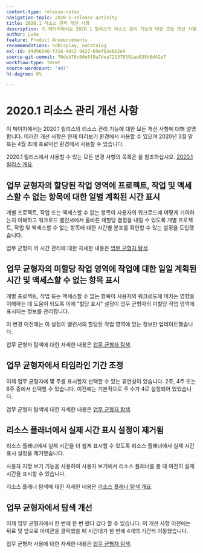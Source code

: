 ```yaml
---
content-type: release-notes
navigation-topic: 2020-1-release-activity
title: 2020.1 리소스 관리 개선 사항
description: 이 페이지에서는 2020.1 릴리스의 리소스 관리 기능에 대한 모든 개선 사항에 대해 설명합니다. 이러한 개선 사항은 현재 미리보기 환경에서 사용할 수 있으며 2020년 3월 말 또는 4월 초에 프로덕션 환경에서 사용할 수 있습니다.
author: Luke
feature: Product Announcements
recommendations: noDisplay, noCatalog
exl-id: d4d96040-f316-4dc2-9422-b9ef82e6b2e4
source-git-commit: 76deb76c66e8f8a7dea721378591ae035b8d42e7
workflow-type: tm+mt
source-wordcount: '447'
ht-degree: 0%

---
```


# 2020.1 리소스 관리 개선 사항

이 페이지에서는 2020.1 릴리스의 리소스 관리 기능에 대한 모든 개선 사항에 대해 설명합니다. 이러한 개선 사항은 현재 미리보기 환경에서 사용할 수 있으며 2020년 3월 말 또는 4월 초에 프로덕션 환경에서 사용할 수 있습니다.

2020.1 릴리스에서 사용할 수 있는 모든 변경 사항의 목록은 을 참조하십시오. [2020.1 릴리스 개요](../../../product-announcements/product-releases/2020.1-release-activity/2020.1-release-overview.md).

## 업무 균형자의 할당된 작업 영역에 프로젝트, 작업 및 액세스할 수 없는 항목에 대한 일별 계획된 시간 표시

개별 프로젝트, 작업 또는 액세스할 수 없는 항목이 사용자의 워크로드에 어떻게 기여하는지 이해하고 워크로드 밸런서에서 올바른 재할당 결정을 내릴 수 있도록 개별 프로젝트, 작업 및 액세스할 수 없는 항목에 대한 시간별 분포를 확인할 수 있는 설정을 도입했습니다.

업무 균형자 의 시간 관리에 대한 자세한 내용은 [업무 균형자 탐색](../../../resource-mgmt/workload-balancer/navigate-the-workload-balancer.md).

## 업무 균형자의 미할당 작업 영역에 작업에 대한 일일 계획된 시간 및 액세스할 수 없는 항목 표시

개별 프로젝트, 작업 또는 액세스할 수 없는 항목이 사용자의 워크로드에 미치는 영향을 이해하는 데 도움이 되도록 이제 &quot;할당 표시&quot; 설정이 업무 균형자의 미할당 작업 영역에 표시되는 정보를 관리합니다.

이 변경 이전에는 이 설정이 밸런서의 할당된 작업 영역에 있는 정보만 업데이트했습니다.

업무 균형자 탐색에 대한 자세한 내용은 [업무 균형자 탐색](../../../resource-mgmt/workload-balancer/navigate-the-workload-balancer.md).

## 업무 균형자에서 타임라인 기간 조정

이제 업무 균형자에 몇 주를 표시할지 선택할 수 있는 유연성이 있습니다. 2주, 4주 또는 6주 중에서 선택할 수 있습니다. 이전에는 기본적으로 주 수가 4로 설정되어 있었습니다.

업무 균형자 탐색에 대한 자세한 내용은 [업무 균형자 탐색](../../../resource-mgmt/workload-balancer/navigate-the-workload-balancer.md).

## 리소스 플래너에서 실제 시간 표시 설정이 제거됨

리소스 플래너에서 실제 시간을 더 쉽게 표시할 수 있도록 리소스 플래너에서 실제 시간 표시 설정을 제거했습니다.

사용자 지정 보기 기능을 사용하여 사용자 보기에서 리소스 플래너를 볼 때 여전히 실제 시간을 표시할 수 있습니다.

리소스 플래너 탐색에 대한 자세한 내용은 [리소스 플래너 탐색 개요](../../../resource-mgmt/resource-planning/resource-planner-navigation.md).

## 업무 균형자에서 탐색 개선

이제 업무 균형자에서 한 번에 한 번 왔다 갔다 할 수 있습니다. 이 개선 사항 이전에는 뒤로 및 앞으로 아이콘을 클릭했을 때 시간대가 한 번에 4개의 기간씩 이동했습니다.

업무 균형자 사용에 대한 자세한 내용은 [업무 균형자 탐색](../../../resource-mgmt/workload-balancer/navigate-the-workload-balancer.md).
